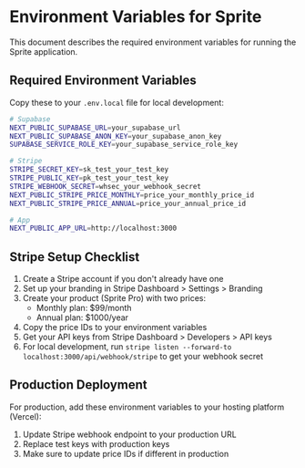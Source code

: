 # Environment Variables for Sprite

This document describes the required environment variables for running the Sprite application.

## Required Environment Variables

Copy these to your `.env.local` file for local development:

```bash
# Supabase
NEXT_PUBLIC_SUPABASE_URL=your_supabase_url
NEXT_PUBLIC_SUPABASE_ANON_KEY=your_supabase_anon_key
SUPABASE_SERVICE_ROLE_KEY=your_supabase_service_role_key

# Stripe 
STRIPE_SECRET_KEY=sk_test_your_test_key
STRIPE_PUBLIC_KEY=pk_test_your_test_key
STRIPE_WEBHOOK_SECRET=whsec_your_webhook_secret
NEXT_PUBLIC_STRIPE_PRICE_MONTHLY=price_your_monthly_price_id
NEXT_PUBLIC_STRIPE_PRICE_ANNUAL=price_your_annual_price_id

# App
NEXT_PUBLIC_APP_URL=http://localhost:3000
```

## Stripe Setup Checklist

1. Create a Stripe account if you don't already have one
2. Set up your branding in Stripe Dashboard > Settings > Branding
3. Create your product (Sprite Pro) with two prices:
   - Monthly plan: $99/month
   - Annual plan: $1000/year
4. Copy the price IDs to your environment variables
5. Get your API keys from Stripe Dashboard > Developers > API keys
6. For local development, run `stripe listen --forward-to localhost:3000/api/webhook/stripe` to get your webhook secret

## Production Deployment

For production, add these environment variables to your hosting platform (Vercel):

1. Update Stripe webhook endpoint to your production URL
2. Replace test keys with production keys
3. Make sure to update price IDs if different in production 